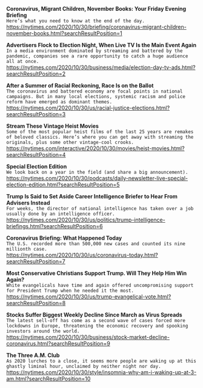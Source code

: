**Coronavirus, Migrant Children, November Books: Your Friday Evening Briefing**\
`Here’s what you need to know at the end of the day.`\
https://nytimes.com/2020/10/30/briefing/coronavirus-migrant-children-november-books.html?searchResultPosition=1

**Advertisers Flock to Election Night, When Live TV Is the Main Event Again**\
`In a media environment dominated by streaming and battered by the pandemic, companies see a rare opportunity to catch a huge audience all at once.`\
https://nytimes.com/2020/10/30/business/media/election-day-tv-ads.html?searchResultPosition=2

**After a Summer of Racial Reckoning, Race Is on the Ballot**\
`The coronavirus and battered economy are focal points in national campaigns. But in many local elections, systemic racism and police reform have emerged as dominant themes.`\
https://nytimes.com/2020/10/30/us/racial-justice-elections.html?searchResultPosition=3

**Stream These Vintage Heist Movies**\
`Some of the most popular heist films of the last 25 years are remakes of beloved classics. Here’s where you can get away with streaming the originals, plus some other vintage-cool crooks.`\
https://nytimes.com/interactive/2020/10/30/movies/heist-movies.html?searchResultPosition=4

**Special Election Edition**\
`We look back on a year in the field (and share a big announcement).`\
https://nytimes.com/2020/10/30/podcasts/daily-newsletter-live-special-election-edition.html?searchResultPosition=5

**Trump Is Said to Set Aside Career Intelligence Briefer to Hear From Advisers Instead**\
`For weeks, the director of national intelligence has taken over a job usually done by an intelligence officer.`\
https://nytimes.com/2020/10/30/us/politics/trump-intelligence-briefings.html?searchResultPosition=6

**Coronavirus Briefing: What Happened Today**\
`The U.S. recorded more than 500,000 new cases and counted its nine millionth case.`\
https://nytimes.com/2020/10/30/us/coronavirus-today.html?searchResultPosition=7

**Most Conservative Christians Support Trump. Will They Help Him Win Again?**\
`White evangelicals have time and again offered uncompromising support for President Trump when he needed it the most.`\
https://nytimes.com/2020/10/30/us/trump-evangelical-vote.html?searchResultPosition=8

**Stocks Suffer Biggest Weekly Decline Since March as Virus Spreads**\
`The latest sell-off has come as a second wave of cases forced more lockdowns in Europe, threatening the economic recovery and spooking investors around the world.`\
https://nytimes.com/2020/10/30/business/stock-market-decline-coronavirus.html?searchResultPosition=9

**The Three A.M. Club**\
`As 2020 lurches to a close, it seems more people are waking up at this ghastly liminal hour, unclaimed by neither night nor day.`\
https://nytimes.com/2020/10/30/style/insomnia-why-am-i-waking-up-at-3-am.html?searchResultPosition=10

